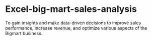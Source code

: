 # Excel-big-mart-sales-analysis
To gain insights and make data-driven decisions to improve sales performance, increase revenue, and optimize various aspects of the Bigmart business.
